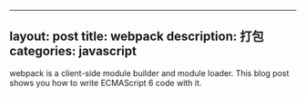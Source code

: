 
---
layout: post
title: webpack
description: 打包
categories: javascript
---


webpack is a client-side module builder and module loader. This blog post shows you how to write ECMAScript 6 code with it.
